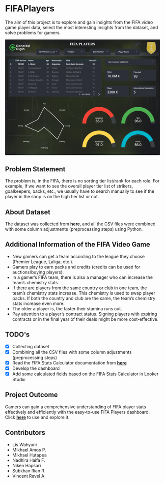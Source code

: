 # FIFAPlayers
The aim of this project is to explore and gain insights from the FIFA video game player data, select the most interesting insights from the dataset, and solve problems for gamers.

![FIFA Players Dashboard](DashboardInterface.png)

## Problem Statement
The problem is, in the FIFA, there is no sorting tier list/rank for each role. For example, if we want to see the overall player tier list of strikers, goalkeepers, backs, etc., we usually have to search manually to see if the player in the shop is on the high tier list or not.

## About Dataset
The dataset was collected from [**here**](https://www.kaggle.com/datasets/bryanb/fifa-player-stats-database), and all the CSV files were combined with some column adjustments (preprocessing steps) using Python.

## Additional Information of the FIFA Video Game
- New gamers can get a team according to the league they choose (Premier League, Laliga, etc.).
- Gamers play to earn packs and credits (credits can be used for auctions/buying players).
- In a gamer’s FIFA team, there is also a manager who can increase the team’s chemistry stats.
- If there are players from the same country or club in one team, the team’s chemistry stats increase. This chemistry is used to swap player packs. If both the country and club are the same, the team’s chemistry stats increase even more.
- The older a player is, the faster their stamina runs out.
- Pay attention to a player’s contract status. Signing players with expiring contracts or in the final year of their deals might be more cost-effective.

## TODO's
- [x] Collecting dataset
- [x] Combining all the CSV files with some column adjustments (preprocessing steps)
- [x] Read the FIFA Stats Calculator documentation from [**here**](https://www.futbin.com/stats-calculator)
- [x] Develop the dashboard  
- [x] Add some calculated fields based on the FIFA Stats Calculator in Looker Studio

## Project Outcome
Gamers can gain a comprehensive understanding of FIFA player stats effectively and efficiently with the easy-to-use FIFA Players dashboard. Click [**here**](https://lookerstudio.google.com/reporting/000d2897-aaf8-46d9-a7f0-59155fc3b5ee) to use and explore it.

## Contributors
- Lis Wahyuni
- Mikhael Amos P.
- Mikhael Hutapea
- Nadhira Haifa F.
- Niken Hapsari
- Subkhan Rian R.
- Vincent Revel A.
